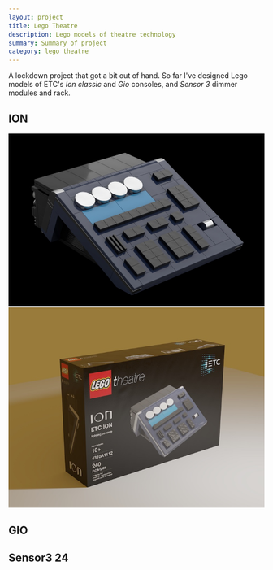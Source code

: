 ```yaml
---
layout: project
title: Lego Theatre
description: Lego models of theatre technology
summary: Summary of project
category: lego theatre
---
```


A lockdown project that got a bit out of hand. So far I've designed Lego models of ETC's <em>Ion classic</em> and <em>Gio</em> consoles, and <em>Sensor 3</em> dimmer modules and rack.

<h2>ION</h2>

![Image of the Lego ION](/resources/ion-model.jpg) ![Image of the Lego Theatre ION box](/resources/ion-box.jpg)

<h2>GIO</h2>

<h2>Sensor3 24</h2>